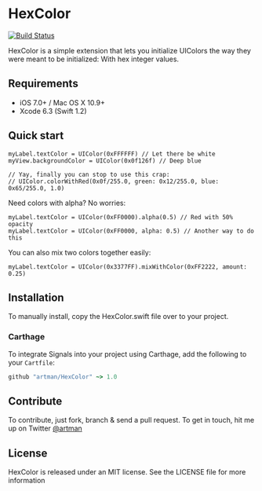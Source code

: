 # HexColor
[![Build Status](https://travis-ci.org/artman/HexColor.svg)](https://travis-ci.org/artman/HexColor)

HexColor is a simple extension that lets you initialize UIColors the way they were meant to be initialized: With hex integer values.

## Requirements

- iOS 7.0+ / Mac OS X 10.9+
- Xcode 6.3 (Swift 1.2)

## Quick start

```
myLabel.textColor = UIColor(0xFFFFFF) // Let there be white
myView.backgroundColor = UIColor(0x0f126f) // Deep blue

// Yay, finally you can stop to use this crap:
// UIColor.colorWithRed(0x0f/255.0, green: 0x12/255.0, blue: 0x65/255.0, 1.0)
```

Need colors with alpha? No worries:

```
myLabel.textColor = UIColor(0xFF0000).alpha(0.5) // Red with 50% opacity
myLabel.textColor = UIColor(0xFF0000, alpha: 0.5) // Another way to do this
```

You can also mix two colors together easily:

```
myLabel.textColor = UIColor(0x3377FF).mixWithColor(0xFF2222, amount: 0.25)
```

## Installation

To manually install, copy the HexColor.swift file over to your project.

### Carthage

To integrate Signals into your project using Carthage, add the following to your `Cartfile`:

```ruby
github "artman/HexColor" ~> 1.0
```

## Contribute

To contribute, just fork, branch & send a pull request. To get in touch, hit me up on Twitter [@artman](http://twitter.com/artman)

## License

HexColor is released under an MIT license. See the LICENSE file for more information

